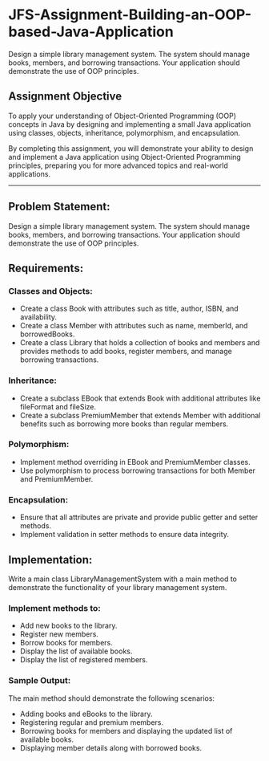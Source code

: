 # JFS-Assignment-Building-an-OOP-based-Java-Application
Design a simple library management system. The system should manage books, members, and borrowing transactions. Your application should demonstrate the use of OOP principles.

## Assignment Objective
To apply your understanding of Object-Oriented Programming (OOP) concepts in Java by designing and implementing a small Java application using classes, objects, inheritance, polymorphism, and encapsulation.

By completing this assignment, you will demonstrate your ability to design and implement a Java application using Object-Oriented Programming principles, preparing you for more advanced topics and real-world applications.

---

## Problem Statement:

Design a simple library management system. The system should manage books, members, and borrowing transactions. Your application should demonstrate the use of OOP principles.

## Requirements:

### Classes and Objects:
- Create a class Book with attributes such as title, author, ISBN, and availability.
- Create a class Member with attributes such as name, memberId, and borrowedBooks.
- Create a class Library that holds a collection of books and members and provides methods to add books, register members, and manage borrowing transactions.

### Inheritance:
- Create a subclass EBook that extends Book with additional attributes like fileFormat and fileSize.
- Create a subclass PremiumMember that extends Member with additional benefits such as borrowing more books than regular members.

### Polymorphism:
- Implement method overriding in EBook and PremiumMember classes.
- Use polymorphism to process borrowing transactions for both Member and PremiumMember.

### Encapsulation:
- Ensure that all attributes are private and provide public getter and setter methods.
- Implement validation in setter methods to ensure data integrity.

## Implementation:

Write a main class LibraryManagementSystem with a main method to demonstrate the functionality of your library management system.

### Implement methods to:
- Add new books to the library.
- Register new members.
- Borrow books for members.
- Display the list of available books.
- Display the list of registered members.

### Sample Output:

The main method should demonstrate the following scenarios:

- Adding books and eBooks to the library.
- Registering regular and premium members.
- Borrowing books for members and displaying the updated list of available books.
- Displaying member details along with borrowed books.
